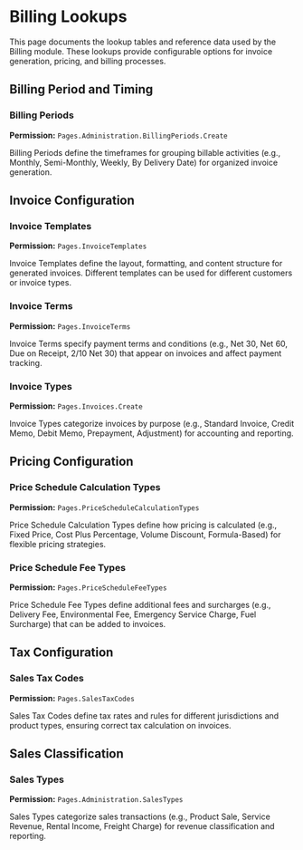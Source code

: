 # Billing Lookups

This page documents the lookup tables and reference data used by the Billing module. These lookups provide configurable options for invoice generation, pricing, and billing processes.


## Billing Period and Timing

### Billing Periods
**Permission:** `Pages.Administration.BillingPeriods.Create`

Billing Periods define the timeframes for grouping billable activities (e.g., Monthly, Semi-Monthly, Weekly, By Delivery Date) for organized invoice generation.

## Invoice Configuration

### Invoice Templates
**Permission:** `Pages.InvoiceTemplates`

Invoice Templates define the layout, formatting, and content structure for generated invoices. Different templates can be used for different customers or invoice types.

### Invoice Terms
**Permission:** `Pages.InvoiceTerms`

Invoice Terms specify payment terms and conditions (e.g., Net 30, Net 60, Due on Receipt, 2/10 Net 30) that appear on invoices and affect payment tracking.

### Invoice Types
**Permission:** `Pages.Invoices.Create`

Invoice Types categorize invoices by purpose (e.g., Standard Invoice, Credit Memo, Debit Memo, Prepayment, Adjustment) for accounting and reporting.

## Pricing Configuration

### Price Schedule Calculation Types
**Permission:** `Pages.PriceScheduleCalculationTypes`

Price Schedule Calculation Types define how pricing is calculated (e.g., Fixed Price, Cost Plus Percentage, Volume Discount, Formula-Based) for flexible pricing strategies.

### Price Schedule Fee Types
**Permission:** `Pages.PriceScheduleFeeTypes`

Price Schedule Fee Types define additional fees and surcharges (e.g., Delivery Fee, Environmental Fee, Emergency Service Charge, Fuel Surcharge) that can be added to invoices.

## Tax Configuration

### Sales Tax Codes
**Permission:** `Pages.SalesTaxCodes`

Sales Tax Codes define tax rates and rules for different jurisdictions and product types, ensuring correct tax calculation on invoices.

## Sales Classification

### Sales Types
**Permission:** `Pages.Administration.SalesTypes`

Sales Types categorize sales transactions (e.g., Product Sale, Service Revenue, Rental Income, Freight Charge) for revenue classification and reporting.

